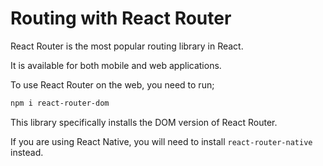 # Routing with React Router

React Router is the most popular routing library in React.

It is available for both mobile and web applications.

To use React Router on the web, you need to run;

```Bash
npm i react-router-dom
```

This library specifically installs the DOM version of React Router.

If you are using React Native, you will need to install `react-router-native` instead.